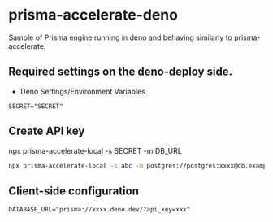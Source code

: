 # prisma-accelerate-deno

Sample of Prisma engine running in deno and behaving similarly to prisma-accelerate.

## Required settings on the deno-deploy side.

- Deno Settings/Environment Variables

```env
SECRET="SECRET"
```

## Create API key

npx prisma-accelerate-local -s SECRET -m DB_URL

```bash
npx prisma-accelerate-local -s abc -m postgres://postgres:xxxx@db.example.com:5432/postgres?schema=public
```

## Client-side configuration

```
DATABASE_URL="prisma://xxxx.deno.dev/?api_key=xxx"
```
